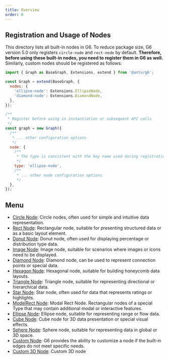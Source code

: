 ```yaml
---
title: Overview
order: 0
---
```


## Registration and Usage of Nodes

This directory lists all built-in nodes in G6. To reduce package size, G6 version 5.0 only registers `circle-node` and `rect-node` by default. **Therefore, before using these built-in nodes, you need to register them in G6 as well.** Similarly, custom nodes should be registered as follows:

```javascript
import { Graph as BaseGraph, Extensions, extend } from '@antv/g6';

const Graph = extend(BaseGraph, {
  nodes: {
    'ellipse-node': Extensions.EllipseNode,
    'diamond-node': Extensions.DiamondNode,
  },
});

/**
 * Register before using in instantiation or subsequent API calls
 */
const graph = new Graph({
  /**
   * ... other configuration options
   */
  node: {
    /**
     * The type is consistent with the key name used during registration
     */
    type: 'ellipse-node',
    /**
     * ... other node configuration options
     */
  },
});
```

## Menu

- [Circle Node](./CircleNode.en.md): Circle nodes, often used for simple and intuitive data representation.
- [Rect Node](./RectNode.en.md): Rectangular node, suitable for presenting structured data or as a basic layout element.
- [Donut Node](./DonutNode.en.md): Donut node, often used for displaying percentage or distribution type data.
- [Image Node](./ImageNode.en.md): Image node, suitable for scenarios where images or icons need to be displayed.
- [Diamond Node](./DiamondNode.en.md): Diamond node, can be used to represent connection points or special data.
- [Hexagon Node](./HexagonNode.en.md): Hexagonal node, suitable for building honeycomb data layouts.
- [Triangle Node](./TriangleNode.en.md): Triangle node, suitable for representing directional or hierarchical data.
- [Star Node](./StarNode.en.md): Star node, often used for data that represents ratings or highlights.
- [ModelRect Node](./ModelRectNode.en.md): Modal Rect Node.
  Rectangular nodes of a special Type that may contain additional modal or interactive features.
- [Ellipse Node](./EllipseNode.en.md): Ellipse node, suitable for representing range or flow data.
- [Cube Node](./CubeNode.en.md): Cube node for 3D data presentation or special visual effects.
- [Sphere Node](./SphereNode.en.md): Sphere node, suitable for representing data in global or 3D space.
- [Custom Node](./CustomNode.en.md): G6 provides the ability to customize a node if the built-in edges do not meet specific needs.
- [Custom 3D Node](./Custom3DNode.en.md): Custom 3D node
